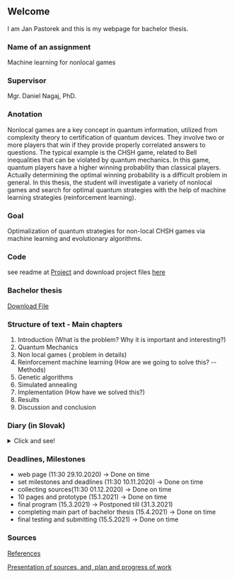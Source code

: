 ## Welcome
I am Jan Pastorek and this is my webpage for bachelor thesis.

### Name of an assignment
Machine learning for nonlocal games

### Supervisor
Mgr. Daniel Nagaj, PhD.

### Anotation
Nonlocal games are a key concept in quantum information, utilized from complexity theory to certification of quantum devices. They involve two or more players that win if they provide properly correlated answers to questions. The typical example is the CHSH game, related to Bell inequalities that can be violated by quantum mechanics. In this game, quantum players have a higher winning probability than classical players. Actually determining the optimal winning probability is a difficult problem in general. In this thesis, the student will investigate a variety of nonlocal games and search for optimal quantum strategies with the help of machine learning strategies (reinforcement learning).


### Goal
Optimalization of quantum strategies for non-local CHSH games via machine learning and evolutionary algorithms.

### Code
see readme at  <a href="https://github.com/janpastorek/Bachelor-Thesis">Project</a> and download project files
<a href="https://github.com/janpastorek/Bachelor-Thesis/archive/refs/heads/master.zip">here</a>

### Bachelor thesis

<a href="Bachelor_s_Thesis.pdf">Download File</a>

### Structure of text - Main chapters


<ol>
<li>Introduction  (What is the problem? Why it is important and interesting?)
</li>
<li>Quantum Mechanics </li>
<li>Non local games ( problem in details)</li>
<li>Reinforcement machine learning  (How are we going to solve this? -- Methods)</li>
<li>Genetic algorithms</li>
<li>Simulated annealing</li>
<li>Implementation (How have we solved this?)</li>
 <li>Results</li>
 <li>Discussion and conclusion</li>
</ol>

### Diary (in Slovak)

<details>
<summary>Click and see!</summary>
<ul>
<li> 16.2 - 23.2 </li>
<ul>
<li> Implementoval som GPU tensorflow model do trénovania môjho Reinforcement Agenta.</li>
<li> Pracoval som na funkcii, ktorá porovnáva najlepšiu klasickú a najlepšiu kvantovú taktiku. A vyberie také hry, ktoré majú najväčšie rozdiely.</li>
<li> Pridal som nové actions, ktoré vie vykonávať agent. (spomaľ, zrýchli) </li>
<li> Refactoring a väčšia abstrakcia hrier, genetických algoritmov etc. </li>
</ul>
<li> 23.2 - 2.3 </li>
<ul>
<li> Implementoval som PyTorch Deep Reinforcement DQN Agenta</li>
<li> Pracoval som na funkcii, ktorá porovnáva najlepšiu klasickú a najlepšiu kvantovú taktiku. A vyberie také hry, ktoré majú najväčšie rozdiely - upravil som ju, aby fungovala spravne.</li>
<li> Stretol som sa so skolitelom - urcili sme si uz finalne ciele mojej bakalarky</li>
<li> Refactoring. </li>
<li> Pracoval som na kapitole NonLocal games v LaTeXu</li>
</ul>
<li> 2.3 - 9.3 </li>
<ul>
<li> Snazil som sa optimalizovat DQN agenta</li>
<li> Implementoval som databazu, do ktorej sa budu ukladat uz preskumane hry, a ak sa znovu preskumaju, tak upsert ak sa najde lepsia hodnota.</li>
<li> Stretol som sa so skolitelom - zhodnotili sme tohtotyzdnovu pracu</li>
<li> Refactoring v triede Environment. </li>
<li> Urobil som state diagram, ako sa uci reinforcement learning, ako je to strukturovane </li>
<li> Viacere parametre som povytiahol von, nech si to pouzivatel moze sam nastavit </li>
<li> Pracoval som na kapitole NonLocal games v LaTeXe</li>
<li> Pracoval som na kapitole Reinforcement learning v LaTeXe</li>
</ul>
<li> 9.3 - 16.3 </li>
<ul>
<li> Snazil som sa optimalizovat DQN agenta, jeho ucenia pomocou memoizacie </li>
<li> Doplnil som nove stlpce do databazy (predtym som si tam neukladal cestu, ktoru sa naucil)</li>
<li> Stretol som sa so skolitelom - zhodnotili sme tohtotyzdnovu pracu</li>
<li> Refactoring nad v podstate vsetkymi triedami. </li>
<li> Doplnil som state diagram, ktory ukazuje co robi Environemnt v jednom kroku (sluzi to nato, aby bolo vidno, ze jeden hrac je od druheho oddeleny) </li>
<li> Podarilo sa mi rozbehat PyTorch na GPU </li>
<li> Zacal som implementovat Complex PyTorch siet (lebo kvantovy stav moze byt aj komplexny) </li>
<li> Odskusal som si optimalizaciu hyperparametrov pomocou genetic algoritmu </li>
<li> Pridal som zopar dalsich testov </li>
<li> Napisal som si viacero reward funkcii a tie tiez som zahrnul ako parameter do genetic algoritmu (aby pripadne vybral tu optimalznu z nich) </li>
<li> Pracoval som na kapitole Reinforcement learning v LaTeXe</li>
</ul>
<li> 16.3 - 23.3 </li>
<ul>
<li> Stretol som sa s panom Petrovicom a radil som sa s nim ohladom reinforcement learningu</li>
<li> Implementoval som annealing pri vybere bran </li>
<li> Stretol som sa so skolitelom - zhodnotili sme tohtotyzdnovu pracu, </li>
<li> Refactoring. </li>
<li> Zacal som implementovat Complex PyTorch siet (lebo kvantovy stav moze byt aj komplexny), ale nakoniec teda rozlozim complexny vektor na 2*taky dlhy realnych cisiel </li>
<li> Pracoval som na kapitole Reinforcement learning a Nonlocal games v LaTeXe</li>
<li> Spracoval som prezentáciu pre svoju bakalársku prácu </li>
</ul>
<li> 23.3 - 30.3 </li>
<ul>
<li> Refactoring </li>
<li> Nechal som vypocty ist 1 den, a vysledky som spracoval a poslal skolitelovi </li>
<li> Pracoval som na kapitole Reinforcement learning a Nonlocal games v LaTeXe</li>
</ul>
      <li> 30.3 - 6.4 </li>
<ul>
<li> Refactoring </li>
<li> Prvotná analýza výsledkov. </li>
<li> Testovanie hypotéz </li>
</ul>
      <li> 6.4 - 13.4 </li>
<ul>
<li> Refactoring </li>
<li> Škálovanie hry pre 2xEPR páry pre XOR paralelne CHSH hry </li>
<li> Študoval som teóriu zložitostí, nelokálne hry = trieda zložitostí MIP*, pretože mám o tom jednu podkapitolu </li>
<li> Dopísal som kapitoly Nonlocal games a Reinforcement learning </li>
</ul>
      <li> 13.4 - 20.4 </li>
<ul>
<li> Refactoring a dokumentácia kódu </li>
<li> Postupne opisujem implementaciu </li>
</ul>
            <li> 20.4 - 27.4 </li>
<ul>
<li> Refactoring a dokumentácia kódu, už som skončil implementáciu </li>
<li> Postupne opisujem implementaciu, robím obrázky a diagramy, ako u mna prebieha vypocet a ako na seba tie algoritmy nadvazuju, tiez ako si reprezentujem dolezite hodnoty, co si ukladam a opisujem aj dolezite metody pre tento problem </li>
</ul>
            <li> 27.4 - 4.5 </li>
<ul>
<li> Refactoring a dokumentácia kódu </li>
<li> Doopisoval som implementaciu, uz zapracovavam skolitelove komentare a este pridavam nejake grafy do vysledkov, ktore opisujem </li>
<li> Už robím na závere bakalárskej práce </li>
</ul>
                  <li> 4.5 - 11.5 </li>
<ul>
<li> Refactoring, dokumentácia kódu (uz som si vygeneroval dokumentaciu z kodu) a doladzovanie textu </li>
</ul>
</ul>
</details>

### Deadlines, Milestones
<ul>
<li> web page (11:30 29.10.2020) -> Done on time </li>

<li> set milestones and deadlines (11:30 10.11.2020)  -> Done on time </li>

<li> collecting sources(11:30 01.12.2020) -> Done on time </li>

<li> 10 pages and prototype (15.1.2021) -> Done on time </li>
  
<li> final program (15.3.2021) -> Postponed till (31.3.2021) </li>

<li> completing main part of bachelor thesis (15.4.2021)  -> Done on time </li>

<li> final testing and submitting (15.5.2021) -> Done on time </li>

</ul>


### Sources

<a href="https://docs.google.com/document/d/1qOo0u9xQUziNXVe9xGa9vmwTgQ-spIhnZ7xd4Q12jvs/edit?usp=sharing">References</a>

<a href="https://www.canva.com/design/DAEPEqLIsWM/ij-WJ0Wpchf-UAXgLVFSWA/view?utm_content=DAEPEqLIsWM&utm_campaign=designshare&utm_medium=link&utm_source=sharebutton">Presentation of sources, and, plan and progress of work</a>
